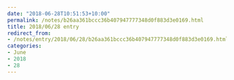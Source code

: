 ```yaml
---
date: "2018-06-28T10:51:53+10:00"
permalink: /notes/b26aa361bccc36b407947777348d0f883d3e0169.html
title: 2018/06/28 entry
redirect_from:
- /notes/entry/2018/06/28/b26aa361bccc36b407947777348d0f883d3e0169.html
categories:
- June
- 2018
- 28
---
```

